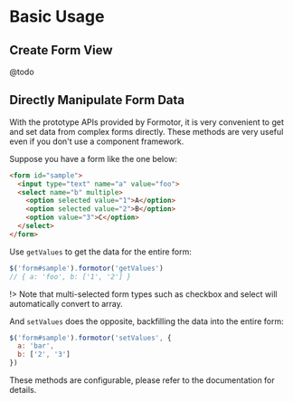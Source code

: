 # Basic Usage

## Create Form View

@todo

## Directly Manipulate Form Data

With the prototype APIs provided by Formotor, it is very convenient to get and set data from complex forms directly. These methods are very useful even if you don't use a component framework.

Suppose you have a form like the one below:

```html
<form id="sample">
  <input type="text" name="a" value="foo">
  <select name="b" multiple>
    <option selected value="1">A</option>
    <option selected value="2">B</option>
    <option value="3">C</option>
  </select>
</form>
```

Use `getValues` to get the data for the entire form:

```javascript
$('form#sample').formotor('getValues')
// { a: 'foo', b: ['1', '2'] }
```

!> Note that multi-selected form types such as checkbox and select will automatically convert to array.

And `setValues` does the opposite, backfilling the data into the entire form:

```javascript
$('form#sample').formotor('setValues', {
  a: 'bar',
  b: ['2', '3']
})
```

These methods are configurable, please refer to the documentation for details.
